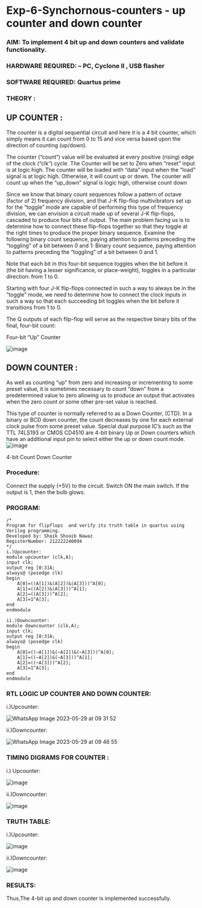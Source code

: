 # Exp-6-Synchornous-counters - up counter and down counter 
### AIM: To implement 4 bit up and down counters and validate  functionality.
### HARDWARE REQUIRED:  – PC, Cyclone II , USB flasher
### SOFTWARE REQUIRED:   Quartus prime
### THEORY :

## UP COUNTER :
The counter is a digital sequential circuit and here it is a 4 bit counter, which simply means it can count from 0 to 15 and vice versa based upon the direction of counting (up/down). 

The counter (“count“) value will be evaluated at every positive (rising) edge of the clock (“clk“) cycle.
The Counter will be set to Zero when “reset” input is at logic high.
The counter will be loaded with “data” input when the “load” signal is at logic high. Otherwise, it will count up or down.
The counter will count up when the “up_down” signal is logic high, otherwise count down

Since we know that binary count sequences follow a pattern of octave (factor of 2) frequency division, and that J-K flip-flop multivibrators set up for the “toggle” mode are capable of performing this type of frequency division, we can envision a circuit made up of several J-K flip-flops, cascaded to produce four bits of output.
The main problem facing us is to determine how to connect these flip-flops together so that they toggle at the right times to produce the proper binary sequence.
Examine the following binary count sequence, paying attention to patterns preceding the “toggling” of a bit between 0 and 1:
Binary count sequence, paying attention to patterns preceding the “toggling” of a bit between 0 and 1.

Note that each bit in this four-bit sequence toggles when the bit before it (the bit having a lesser significance, or place-weight), toggles in a particular direction: from 1 to 0.



 
 

Starting with four J-K flip-flops connected in such a way to always be in the “toggle” mode, we need to determine how to connect the clock inputs in such a way so that each succeeding bit toggles when the bit before it transitions from 1 to 0.

The Q outputs of each flip-flop will serve as the respective binary bits of the final, four-bit count:

 
 

Four-bit “Up” Counter

![image](https://user-images.githubusercontent.com/36288975/169644758-b2f4339d-9532-40c5-af40-8f4f8c942e2c.png)



## DOWN COUNTER : 

As well as counting “up” from zero and increasing or incrementing to some preset value, it is sometimes necessary to count “down” from a predetermined value to zero allowing us to produce an output that activates when the zero count or some other pre-set value is reached.

This type of counter is normally referred to as a Down Counter, (CTD). In a binary or BCD down counter, the count decreases by one for each external clock pulse from some preset value. Special dual purpose IC’s such as the TTL 74LS193 or CMOS CD4510 are 4-bit binary Up or Down counters which have an additional input pin to select either the up or down count mode.
![image](https://user-images.githubusercontent.com/36288975/169644844-1a14e123-7228-4ed8-81a9-eb937dff4ac8.png)



4-bit Count Down Counter
### Procedure:
Connect the supply (+5V) to the circuit.
Switch ON the main switch.
If the output is 1, then the bulb glows.

### PROGRAM:
```
/*
Program for flipflops  and verify its truth table in quartus using Verilog programming.
Developed by: Shaik Shoaib Nawaz 
RegisterNumber: 212222240094 
*/
i.)Upcounter:
module upcounter (clk,A);
input clk;
output reg [0:3]A;
always@ (posedge clk)
begin
	A[0]=((A[1])&(A[2])&(A[3]))^A[0];
	A[1]=((A[2])&(A[3]))^A[1];
	A[2]=((A[3]))^A[2];
	A[3]=1^A[3];
end
endmodule

ii.)Downcounter:
module downcounter (clk,A);
input clk;
output reg [0:3]A;
always@ (posedge clk)
begin
	A[0]=((~A[1])&(~A[2])&(~A[3]))^A[0];
	A[1]=((~A[2])&(~A[3]))^A[1];
	A[2]=((~A[3]))^A[2];
	A[3]=1^A[3];
end
endmodule
```
### RTL LOGIC UP COUNTER AND DOWN COUNTER:
i.)Upcounter:

![WhatsApp Image 2023-05-29 at 09 31 52](https://github.com/shoaib3136/Exp-7-Synchornous-counters-/assets/117919362/5aeccff0-1ce5-4410-ae43-6ce37d9e25cf)


ii.)Downcounter:

![WhatsApp Image 2023-05-29 at 09 46 55](https://github.com/shoaib3136/Exp-7-Synchornous-counters-/assets/117919362/ab165f81-0fcb-4223-a1db-7abf765093e1)









### TIMING DIGRAMS FOR COUNTER :

i.) Upcounter:

![image](https://github.com/shoaib3136/Exp-7-Synchornous-counters-/assets/117919362/a6d09728-2548-4dfb-807e-228cd3add169)


ii.)Downcounter:

![image](https://github.com/shoaib3136/Exp-7-Synchornous-counters-/assets/117919362/b02dc6e9-93cc-4d7b-947b-61fafe739c1a)





### TRUTH TABLE:
i.)Upcounter:

![image](https://github.com/shoaib3136/Exp-7-Synchornous-counters-/assets/117919362/d402e02f-9271-4c02-9567-98da27b0c25e)

ii.)Downcounter:

![image](https://github.com/shoaib3136/Exp-7-Synchornous-counters-/assets/117919362/eb81454c-2f0a-40f8-a3b6-48a25970318f)








### RESULTS:
Thus,The 4-bit up and down counter is implemented successfully.
